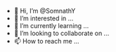 - 👋 Hi, I’m @SomnathY
- 👀 I’m interested in ...
- 🌱 I’m currently learning ...
- 💞️ I’m looking to collaborate on ...
- 📫 How to reach me ...

<!---
SomnathY/SomnathY is a ✨ special ✨ repository because its `README.md` (this file) appears on your GitHub profile.
You can click the Preview link to take a look at your changes.
--->
